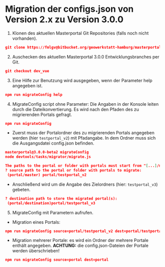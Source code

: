 # Migration der configs.json von Version 2.x zu Version 3.0.0

1.  Klonen des aktuellen Masterportal Git Repositories (falls noch nicht vorhanden).
```json
git clone https://fmlgv@bitbucket.org/geowerkstatt-hamburg/masterportal.git
```

2. Auschecken des aktuellen Masterportal 3.0.0 Entwicklungsbranches per Git. 
```json
git checkout dev_vue
```
3. Eine Hilfe zur Benutzung wird ausgegeben, wenn der Parameter help angegeben ist.
```json
npm run migrateConfig help
```

4. MigrateConfig script ohne Parameter: Die Angaben in der Konsole leiten durch die Dateikonvertierung. Es wird nach den Pfaden des zu migrierenden Portals gefragt.
```json
npm run migrateConfig
```

- Zuerst muss der Portalordner des zu migrierenden Portals angegeben werden (hier `testportal_v2`) mit Pfadangabe. In dem Ordner muss sich die Ausgangsdatei config.json befinden.
```json
masterportal@3.0.0-beta2 migrateConfig
node devtools/tasks/migrator/migrate.js

The paths to the portal or folder with portals must start from "[...]/masterportal/")!
? source path to the portal or folder with portals to migrate:
 (portal/master) portal/testportal_v2
```

- Anschließend wird um die Angabe des Zielordners (hier: `testportal_v3`) gebeten.
```json
? destination path to store the migrated portal(s):
 (portal/destination)portal/testportal_v3
```

5. MigrateConfig mit Parametern aufrufen.

- Migration eines Portals:
```json
npm run migrateConfig source=portal/testportal_v2 dest=portal/testportal_v3
```
- Migration mehrerer Portale: es wird ein Ordner der mehrere Portale enthält angegeben. **ACHTUNG:** die config.json-Dateien der Portale werden überschrieben!
```json
npm run migrateConfig source=portal dest=portal
```


